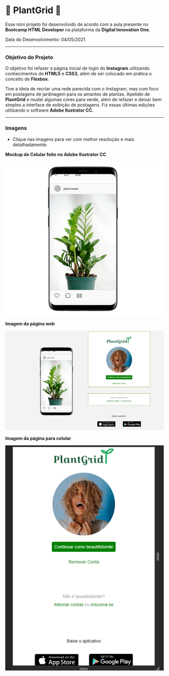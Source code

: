 # :seedling: PlantGrid :seedling:



Esse mini projeto foi desenvolvido de acordo com a aula presente no **Bootcamp HTML Developer** na plataforma da **Digital Innovation One**. 

Data do Desenvolvimento: 04/05/2021

---

### Objetivo do Projeto 
O objetivo foi refazer a página inicial de login do **Instagram** utilizando conhecimentos de **HTML5** e **CSS3**, além de ser colocado em prática o conceito de **Flexbox**.  

Tive a ideia de recriar uma rede parecida com o Instagram, mas com foco em postagens de jardinagem para os amantes de plantas. Apelidei de **PlantGrid** e mudei algumas cores para verde, além de refazer e deixar bem simples a interface de exibição de postagens. Fiz essas últimas edições utilizando o software **Adobe Ilustrator CC**.


---
### Imagens

- Clique nas imagens para ver com melhor resolução e mais detalhadamente.

**Mockup de Celular feito no Adobe Ilustrator CC**

<img src="https://github.com/sarahsoaressilva/PlantGrid/blob/master/img/foto_celular.png">

**Imagem da página web**

<img src="https://github.com/sarahsoaressilva/PlantGrid/blob/master/img/exibi%C3%A7%C3%A3o.PNG">


**Imagem da página para celular**

<img src="https://github.com/sarahsoaressilva/PlantGrid/blob/master/img/exibi%C3%A7%C3%A3o_responsiva.PNG">



